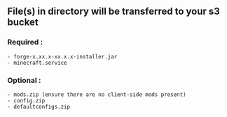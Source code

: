 ## File(s) in directory will be transferred to your s3 bucket

### Required :
    - forge-x.xx.x-xx.x.x-installer.jar 
    - minecraft.service

### Optional :
    - mods.zip (ensure there are no client-side mods present)
    - config.zip
    - defaultconfigs.zip
    